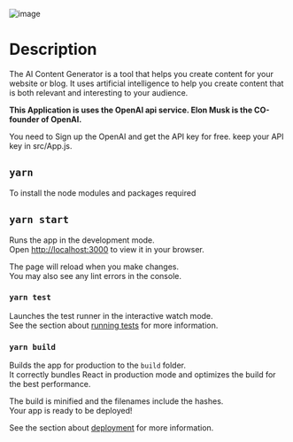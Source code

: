 ![image](https://user-images.githubusercontent.com/79324323/171201227-6ab8798b-5f3e-47f2-bba7-cc88eb277f0f.png)


# Description
The AI Content Generator is a tool that helps you create content for your website or blog. It uses artificial intelligence to help you create content that is both relevant and interesting to your audience.

<b> This Application is uses the OpenAI api service. Elon Musk is the CO-founder of OpenAI. </b>

You need to Sign up the OpenAI and get the API key for free. keep your API key in src/App.js.

## `yarn`

To install the node modules and packages required

## `yarn start`

Runs the app in the development mode.\
Open [http://localhost:3000](http://localhost:3000) to view it in your browser.

The page will reload when you make changes.\
You may also see any lint errors in the console.

### `yarn test`

Launches the test runner in the interactive watch mode.\
See the section about [running tests](https://facebook.github.io/create-react-app/docs/running-tests) for more information.

### `yarn build`

Builds the app for production to the `build` folder.\
It correctly bundles React in production mode and optimizes the build for the best performance.

The build is minified and the filenames include the hashes.\
Your app is ready to be deployed!

See the section about [deployment](https://facebook.github.io/create-react-app/docs/deployment) for more information.


